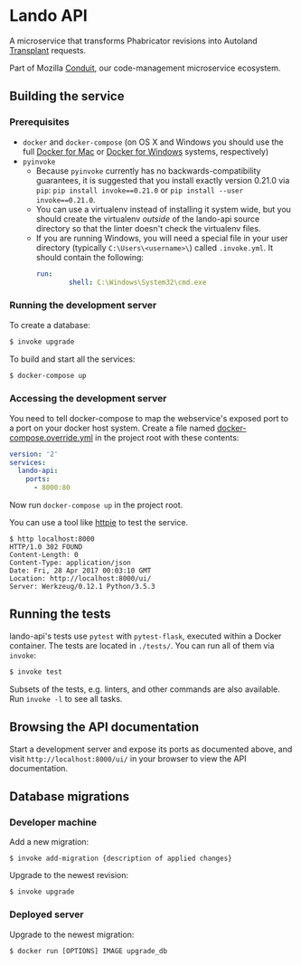 # Lando API

A microservice that transforms Phabricator revisions into Autoland
[Transplant][] requests.

Part of Mozilla [Conduit][], our code-management microservice ecosystem.

## Building the service

### Prerequisites

* `docker` and `docker-compose` (on OS X and Windows you should use
  the full [Docker for Mac][] or [Docker for Windows][] systems,
  respectively)
* `pyinvoke`
  * Because `pyinvoke` currently has no backwards-compatibility guarantees,
    it is suggested that you install exactly version 0.21.0 via `pip`:
    `pip install invoke==0.21.0` or `pip install --user invoke==0.21.0`.
  * You can use a virtualenv instead of installing it system wide, but you
    should create the virtualenv *outside* of the lando-api source directory so
    that the linter doesn't check the virtualenv files.
  * If you are running Windows, you will need a special file in your user
    directory (typically `C:\Users\<username>\`) called `.invoke.yml`.  It
    should contain the following:
    ```yaml
    run:
            shell: C:\Windows\System32\cmd.exe
    ```

### Running the development server

To create a database:

```bash
$ invoke upgrade
```

To build and start all the services:

```bash
$ docker-compose up
```

### Accessing the development server

You need to tell docker-compose to map the webservice's exposed port to a port
on your docker host system.  Create a file named [docker-compose.override.yml][]
in the project root with these contents:

```yaml
version: '2'
services:
  lando-api:
    ports:
      - 8000:80
```

Now run `docker-compose up` in the project root.

You can use a tool like [httpie][] to test the service.

```
$ http localhost:8000
HTTP/1.0 302 FOUND
Content-Length: 0
Content-Type: application/json
Date: Fri, 28 Apr 2017 00:03:10 GMT
Location: http://localhost:8000/ui/
Server: Werkzeug/0.12.1 Python/3.5.3
```

## Running the tests

lando-api's tests use `pytest` with `pytest-flask`, executed within a
Docker container.  The tests are located in `./tests/`.  You can run
all of them via `invoke`:

```bash
$ invoke test
```

Subsets of the tests, e.g. linters, and other commands are also available.  Run
`invoke -l` to see all tasks.

## Browsing the API documentation

Start a development server and expose its ports as documented above, and visit
`http://localhost:8000/ui/` in your browser to view the API documentation.

## Database migrations

### Developer machine

Add a new migration:

```
$ invoke add-migration {description of applied changes}
```

Upgrade to the newest revision:

```
$ invoke upgrade
```

### Deployed server

Upgrade to the newest migration:

```
$ docker run [OPTIONS] IMAGE upgrade_db
```

[Transplant]: https://hg.mozilla.org/hgcustom/version-control-tools/file/tip/autoland
[Conduit]: https://wiki.mozilla.org/EngineeringProductivity/Projects/Conduit
[Docker for Mac]: https://docs.docker.com/docker-for-mac/install/
[Docker for Windows]: https://docs.docker.com/docker-for-windows/install/
[Homebrew formula]: http://brewformulas.org/pyinvoke
[docker-compose.override.yml]: https://docs.docker.com/compose/extends/
[httpie]: http://httpie.org/
